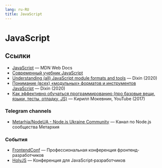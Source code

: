 ```yaml
---
lang: ru-RU 
title: JavaScript
---
```

# JavaScript

## Ссылки
- [JavaScript](https://developer.mozilla.org/en-US/docs/Web/JavaScript) — MDN Web Docs
- [Современный учебник JavaScript](https://learn.javascript.ru/)
- [Understanding (all) JavaScript module formats and tools](https://weblogs.asp.net/dixin/understanding-all-javascript-module-formats-and-tools) — Dixin (2020)
- [Понимание (всех) «модульных» форматов и инструментов JavaScript](https://habr.com/ru/post/501198/) — Dixin (2020)
- [Как эффективно обучаться программированию (про базовые вещи, языки, тесты, отладку, JS)](https://youtu.be/AgR-vFn094Y) — Кирилл Мокевнин, YouTube (2017)

### Telegram channels
- [Metarhia/NodeUA - Node.js Ukraine Community](https://t.me/metarhia) — Канал по Node.js сообщества Метархия

### События
- [FrontendConf](https://frontendconf.ru/) — Профессиональная конференция фронтенд-разработчиков
- [HolyJS](https://holyjs.ru/) — Конференция для JavaScript‑разработчиков
